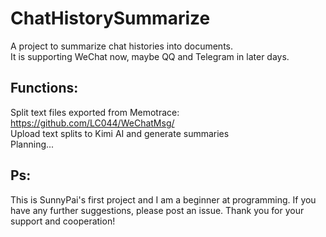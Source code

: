 # ChatHistorySummarize
A project to summarize chat histories into documents.  
It is supporting WeChat now, maybe QQ and Telegram in later days.

## Functions:
Split text files exported from Memotrace: <https://github.com/LC044/WeChatMsg/>  
Upload text splits to Kimi AI and generate summaries  
Planning...

## Ps:
This is SunnyPai's first project and I am a beginner at programming. If you have any further suggestions, please post an issue. Thank you for your support and cooperation!
